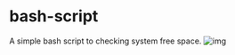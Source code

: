 # bash-script
A simple bash script to checking system free space.
![img](https://user-images.githubusercontent.com/49743288/136577255-e4a009d6-5d7e-4ff5-be6d-ea81e50a38b1.png)
